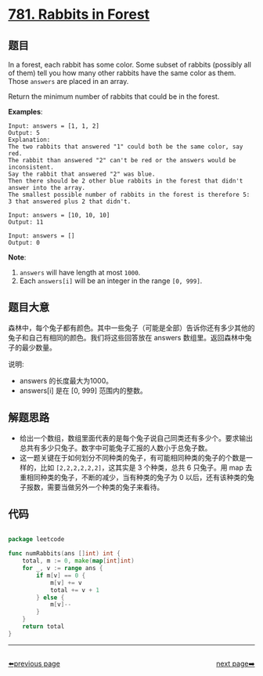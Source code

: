 # [781. Rabbits in Forest](https://leetcode.com/problems/rabbits-in-forest/)


## 题目

In a forest, each rabbit has some color. Some subset of rabbits (possibly all of them) tell you how many other rabbits have the same color as them. Those `answers` are placed in an array.

Return the minimum number of rabbits that could be in the forest.

**Examples**:

    Input: answers = [1, 1, 2]
    Output: 5
    Explanation:
    The two rabbits that answered "1" could both be the same color, say red.
    The rabbit than answered "2" can't be red or the answers would be inconsistent.
    Say the rabbit that answered "2" was blue.
    Then there should be 2 other blue rabbits in the forest that didn't answer into the array.
    The smallest possible number of rabbits in the forest is therefore 5: 3 that answered plus 2 that didn't.
    
    Input: answers = [10, 10, 10]
    Output: 11
    
    Input: answers = []
    Output: 0

**Note**:

1. `answers` will have length at most `1000`.
2. Each `answers[i]` will be an integer in the range `[0, 999]`.


## 题目大意

森林中，每个兔子都有颜色。其中一些兔子（可能是全部）告诉你还有多少其他的兔子和自己有相同的颜色。我们将这些回答放在 answers 数组里。返回森林中兔子的最少数量。

说明:

- answers 的长度最大为1000。
- answers[i] 是在 [0, 999] 范围内的整数。


## 解题思路


- 给出一个数组，数组里面代表的是每个兔子说自己同类还有多少个。要求输出总共有多少只兔子。数字中可能兔子汇报的人数小于总兔子数。
- 这一题关键在于如何划分不同种类的兔子，有可能相同种类的兔子的个数是一样的，比如 `[2,2,2,2,2,2]`，这其实是 3 个种类，总共 6 只兔子。用 map 去重相同种类的兔子，不断的减少，当有种类的兔子为 0 以后，还有该种类的兔子报数，需要当做另外一个种类的兔子来看待。


## 代码

```go

package leetcode

func numRabbits(ans []int) int {
	total, m := 0, make(map[int]int)
	for _, v := range ans {
		if m[v] == 0 {
			m[v] += v
			total += v + 1
		} else {
			m[v]--
		}
	}
	return total
}

```



----------------------------------------------
<div style="display: flex;justify-content: space-between;align-items: center;">
<p><a href="https://books.halfrost.com/leetcode/ChapterFour/0700~0799/0778.Swim-in-Rising-Water/">⬅️previous page</a></p>
<p><a href="https://books.halfrost.com/leetcode/ChapterFour/0700~0799/0783.Minimum-Distance-Between-BST-Nodes/">next page➡️</a></p>
</div>
